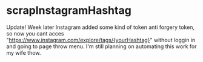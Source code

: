 # scrapInstagramHashtag
Update!
Week later Instagram added some kind of token anti forgery token, so now you cant acces "https://www.instagram.com/explore/tags/{yourHashtag}" without loggin in and going to page throw menu.
I'm still planning on automating this work for my wife thow.
